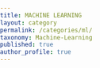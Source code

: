 ```yaml
---
title: MACHINE LEARNING
layout: category
permalink: /categories/ml/
taxonomy: Machine-Learning
published: true
author_profile: true
---
```

<style> html { height: 100% } body { margin: 0; padding: 0; height: 100%; overflow: hidden; background-image: url(/assets/images/ml-blur.jpg); background-repeat: no-repeat; background-size: cover; } </style> 
